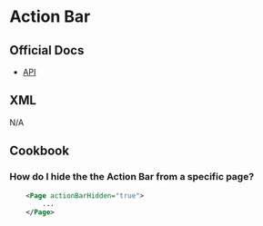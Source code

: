 # Action Bar

## Official Docs
- [API](https://docs.nativescript.org/ApiReference/ui/action-bar/ActionBar)

## XML
N/A

## Cookbook

### How do I hide the the Action Bar from a specific page?
```xml
	<Page actionBarHidden="true">
		...
	</Page>	
```